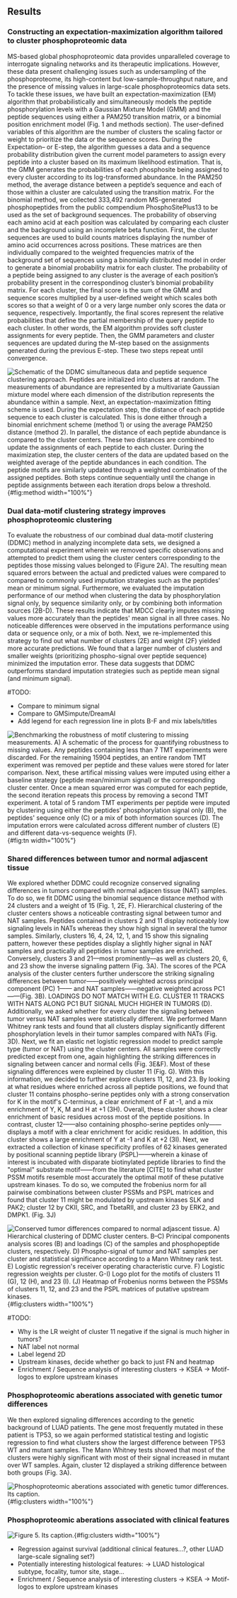 ## Results


### Constructing an expectation-maximization algorithm tailored to cluster phosphoproteomic data

MS-based global phosphoproteomic data provides unparalleled coverage to interrogate signaling networks and its therapeutic implications. However, these data present challenging issues such as undersampling of the phosphoproteome, its high-content but low-sample-throughput nature, and the presence of missing values in large-scale phosphoproteomics data sets. To tackle these issues, we have built an expectation-maximization (EM) algorithm that probabilistically and simultaneously models the peptide phosphorylation levels with a Gaussian Mixture Model (GMM) and the peptide sequences using either a PAM250 transition matrix, or a binomial position enrichment model (Fig. 1 and methods section). The user-defined variables of this algorithm are the number of clusters the scaling factor or weight to prioritize the data or the sequence scores. During the Expectation– or E-step, the algorithm guesses a data and a sequence probability distribution given the current model parameters to assign every peptide into a cluster based on its maximum likelihood estimation. That is, the GMM generates the probabilities of each phosphosite being assigned to every cluster according to its log-transformed abundance. In the PAM250 method, the average distance between a peptide’s sequence and each of those within a cluster are calculated using the transition matrix. For the binomial method, we collected 333,492 random MS-generated phosphopeptides from the public compendium PhosphoSitePlus13 to be used as the set of background sequences. The probability of observing each amino acid at each position was calculated by comparing each cluster and the background using an incomplete beta function. First, the cluster sequences are used to build counts matrices displaying the number of amino acid occurrences across positions. These matrices are then individually compared to the weighted frequencies matrix of the background set of sequences using a binomially distributed model in order to generate a binomial probability matrix for each cluster. The probability of a peptide being assigned to any cluster is the average of each position’s probability present in the correspondinog cluster’s binomial probability matrix. For each cluster, the final score is the sum of the GMM and sequence scores multiplied by a user-defined weight which scales both scores so that a weight of 0 or a very large number only scores the data or sequence, respectively. Importantly, the final scores represent the relative probabilities that define the partial membership of the query peptide to each cluster. In other words, the EM algorithm provides soft cluster assignments for every peptide. Then, the GMM parameters and cluster sequences are updated during the M-step based on the assignments generated during the previous E-step. These two steps repeat until convergence.

![**Schematic of the DDMC simultaneous data and peptide sequence clustering approach.** Peptides are initialized into clusters at random. The measurements of abundance are represented by a multivariate Gaussian mixture model where each dimension of the distribution represents the abundance within a sample. Next, an expectation-maximization fitting scheme is used. During the expectation step, the distance of each peptide sequence to each cluster is calculated. This is done either through a binomial enrichment scheme (method 1) or using the average PAM250 distance (method 2). In parallel, the distance of each peptide abundance is compared to the cluster centers. These two distances are combined to update the assignments of each peptide to each cluster. During the maximization step, the cluster centers of the data are updated based on the weighted average of the peptide abundances in each condition. The peptide motifs are similarly updated through a weighted combination of the assigned peptides. Both steps continue sequentially until the change in peptide assignments between each iteration drops below a threshold.](EM_diagram.svg "Figure 1"){#fig:method width="100%"}


### Dual data-motif clustering strategy improves phosphoproteomic clustering

To evaluate the robustness of our combinad dual data-motif clustering (DDMC) method in analyzing incomplete data sets, we designed a computational experiment wherein we removed specific observations and attempted to predict them using the cluster centers corresponding to the peptides those missing values belonged to (Figure 2A). The resulting mean squared errors between the actual and predicted values were compared to compared to commonly used imputation strategies such as the peptides' mean or minimum signal. Furthermore, we evaluated the imputation performance of our method when clustering the data by phosphorylation signal only, by sequence similarity only, or by combining both information sources (2B-D). These results indicate that MDCC clearly imputes missing values more accurately than the peptides' mean signal in all three cases. No noticeable differences were observed in the imputations performance using data or sequence only, or a mix of both. Next, we re-implemented this strategy to find out what number of clusters (2E) and weight (2F) yielded more accurate predictions. We found that a larger number of clusters and smaller weights (prioritizing phospho-signal over peptide sequence) minimized the imputation error. These data suggests that DDMC outperforms standard imputation strategies such as peptide mean signal (and minimum signal).   

#TODO: 
- Compare to minimum signal
- Compare to GMSimpute/DreamAI
- Add legend for each regression line in plots B-F and mix labels/titles

![**Benchmarking the robustness of motif clustering to missing measurements.** A) A schematic of the process for quantifying robustness to missing values. Any peptides containing less than 7 TMT experiments were discarded. For the remaining 15904 peptides, an entire random TMT experiment was removed per peptide and these values were stored for later comparison. Next, these artifical missing values were imputed using either a baseline strategy (peptide mean/minimum signal) or the corresponding cluster center. Once a mean squared error was computed for each peptide, the second iteration repeats this process by removing a second TMT experiment. A total of 5 random TMT experiments per peptide were imputed by clustering using either the peptides' phosphorylation signal only (B), the peptides' sequence only (C) or a mix of both information sources (D). The imputation errors were calculated across different number of clusters (E) and different data-vs-sequence weights (F).](figureM2.svg "Figure 2"){#fig:tn width="100%"}


### Shared differences between tumor and normal adjascent tissue

We explored whether DDMC could recognize conserved signaling differences in tumors compared with normal adjacen tissue (NAT) samples. To do so, we fit DDMC using the binomial sequence distance method with 24 clusters and a weight of 15 (Fig. 1, 2E, F). Hierarchical clustering of the cluster centers shows a noticeable contrasting signal between tumor and NAT samples. Peptides contained in clusters 2 and 11 display noticeably low signaling levels in NATs whereas they show high signal in several the tumor samples. Similarly, clusters 16, 4, 24, 12, 1, and 15 show this signaling pattern, however these peptides display a slightly higher signal in NAT samples and practically all peptides in tumor samples are enriched. Conversely, clusters 3 and 21––most prominently––as well as clusters 20, 6, and 23 show the inverse signaling pattern (Fig. 3A). The scores of the PCA analysis of the cluster centers further underscore the striking signaling differences between tumor——positively weighted across principal component (PC) 1—— and NAT samples——negative weighted across PC1——(Fig. 3B). LOADINGS DO NOT MATCH WITH E.G. CLUSTER 11 TRACKS WITH NATS ALONG PC1 BUT SIGNAL MUCH HIGHER IN TUMORS (D). Additionally, we asked whether for every cluster the signaling between tumor versus NAT samples were statistically different. We performed Mann Whitney rank tests and found that all clusters display significantly different phosphorylation levels in their tumor samples compared with NATs (Fig. 3D). Next, we fit an elastic net logistic regression model to predict sample type (tumor or NAT) using the cluster centers. All samples were correctly predicted except from one, again highlighting the striking differences in signaling between cancer and normal cells (Fig. 3E&F). Most of these signaling differences were expleined by cluster 11 (Fig. G). With this information, we decided to further explore clusters 11, 12, and 23. By looking at what residues where enriched across all peptide positions, we found that cluster 11 contains phospho-serine peptides only with a strong conservation for K in the motif's C-terminus, a clear enrichment of F at -1, and a mix enrichment of Y, K, M and H at +1 (3H). Overall, these cluster shows a clear enrichment of basic residues across most of the peptide positions. In contrast, cluster 12——also containing phospho-serine peptides only——displays a motif with a clear enrichment for acidic residues. In addition, this cluster shows a large enrichment of Y at -1 and K at +2 (3I). Next, we extracted a collection of kinase specificity profiles of 62 kinases generated by positional scanning peptide library (PSPL)——wherein a kinase of interest is incubated with disparate biotinylated peptide libraries to find the "optimal" substrate motif——from the literature [CITE] to find what cluster PSSM motifs resemble most accurately the optimal motif of these putative upstream kinases. To do so, we computed the frobenius norm for all pairwise combinations between cluster PSSMs and PSPL matrices and found that cluster 11 might be modulated by upstream kinases SLK and PAK2; cluster 12 by CKII, SRC, and TbetaRII, and cluster 23 by ERK2, and DMPK1. (Fig. 3J)


![**Conserved tumor differences compared to normal adjascent tissue.** A) Hierarchical clustering of DDMC cluster centers. B–C) Principal components analysis scores (B) and loadings (C) of the samples and phosphopeptide clusters, respectively. D) Phospho-signal of tumor and NAT samples per cluster and statistical significance according to a Mann Whitney rank test. E) Logistic regression's receiver operating characteristic curve. F) Logistic regression weights per cluster. G-I) Logo plot for the motifs of clusters 11 (G), 12 (H), and 23 (I). (J) Heatmap of Frobenius norms between the PSSMs of clusters 11, 12, and 23 and the PSPL matrices of putative upstream kinases.](figureM3.svg "Figure 3"){#fig:clusters width="100%"}

 #TODO:
- Why is the LR weight of cluster 11 negative if the signal is much higher in tumors?
- NAT label not normal
- Label legend 2D
- Upstream kinases, decide whether go back to just FN and heatmap
- Enrichment / Sequence analysis of interesting clusters
    -> KSEA
    -> Motif-logos to explore upstream kinases

### Phosphoproteomic aberations associated with genetic tumor differences

We then explored signaling differences according to the genetic background of LUAD patients. The gene most frequently mutated in these patient is TP53, so we again performed statistical testing and logistic regression to find what clusters show the largest difference between TP53 WT and mutant samples. The Mann Whitney tests showed that most of the clusters were highly significant with most of their signal increased in mutant over WT samples. Again, cluster 12 displayed a striking difference between both groups (Fig. 3A). 


![**Phosphoproteomic aberations associated with genetic tumor differences.** Its caption.](figureM4.svg "Figure 4"){#fig:clusters width="100%"}

    
### Phosphoproteomic aberations associated with clinical features

![**Figure 5.** Its caption.](figureM5.svg "Figure 5"){#fig:clusters width="100%"}
- Regression against survival (additional clinical features...?, other LUAD large-scale signaling set?)
- Potentially interesting histological features:
    -> LUAD histological subtype, focality, tumor site, stage...
- Enrichment / Sequence analysis of interesting clusters
    -> KSEA
    -> Motif-logos to explore upstream kinases
